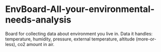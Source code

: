 # EnvBoard-All-your-environmental-needs-analysis
Board for collecting data about environment you live in.
Data it handles: temperature, humidity, pressure, external temperature, altitude (more-or-less), co2 amount in air.
